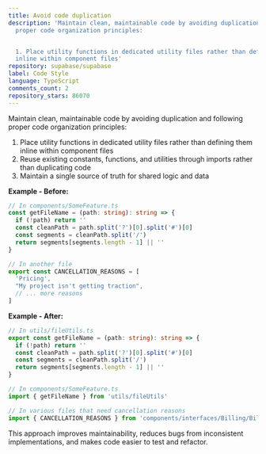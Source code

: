 ```yaml
---
title: Avoid code duplication
description: 'Maintain clean, maintainable code by avoiding duplication and following
  proper code organization principles:


  1. Place utility functions in dedicated utility files rather than defining them
  inline within component files'
repository: supabase/supabase
label: Code Style
language: TypeScript
comments_count: 2
repository_stars: 86070
---
```


Maintain clean, maintainable code by avoiding duplication and following proper code organization principles:

1. Place utility functions in dedicated utility files rather than defining them inline within component files
2. Reuse existing constants, functions, and utilities through imports rather than duplicating code
3. Maintain a single source of truth for shared logic and data

**Example - Before:**
```typescript
// In components/SomeFeature.ts
const getFileName = (path: string): string => {
  if (!path) return ''
  const cleanPath = path.split('?')[0].split('#')[0]
  const segments = cleanPath.split('/')
  return segments[segments.length - 1] || ''
}

// In another file
export const CANCELLATION_REASONS = [
  'Pricing',
  "My project isn't getting traction",
  // ... more reasons
]
```

**Example - After:**
```typescript
// In utils/fileUtils.ts
export const getFileName = (path: string): string => {
  if (!path) return ''
  const cleanPath = path.split('?')[0].split('#')[0]
  const segments = cleanPath.split('/')
  return segments[segments.length - 1] || ''
}

// In components/SomeFeature.ts
import { getFileName } from 'utils/fileUtils'

// In various files that need cancellation reasons
import { CANCELLATION_REASONS } from 'components/interfaces/Billing/Billing.constants'
```

This approach improves maintainability, reduces bugs from inconsistent implementations, and makes code easier to test and refactor.